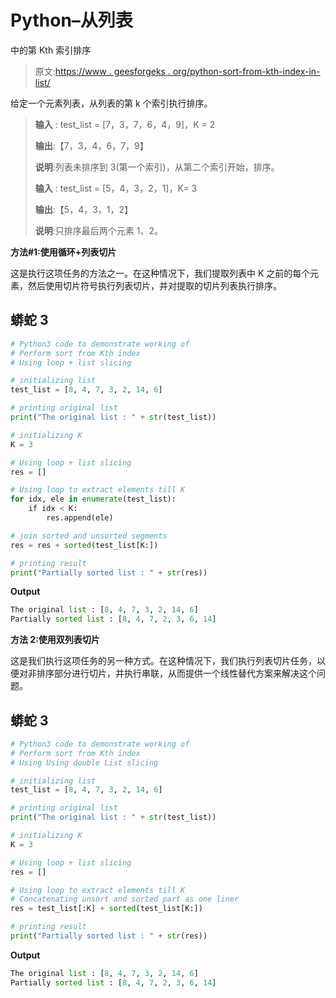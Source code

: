 # Python–从列表

中的第 Kth 索引排序

> 原文:[https://www . geesforgeks . org/python-sort-from-kth-index-in-list/](https://www.geeksforgeeks.org/python-sort-from-kth-index-in-list/)

给定一个元素列表，从列表的第 k 个索引执行排序。

> **输入** : test_list = [7，3，7，6，4，9]，K = 2
> 
> **输出**:【7，3，4，6，7，9】
> 
> **说明**:列表未排序到 3(第一个索引)，从第二个索引开始，排序。
> 
> **输入** : test_list = [5，4，3，2，1]，K= 3
> 
> **输出**:【5，4，3，1，2】
> 
> **说明**:只排序最后两个元素 1、2。

**方法#1:使用循环+列表切片**

这是执行这项任务的方法之一。在这种情况下，我们提取列表中 K 之前的每个元素，然后使用切片符号执行列表切片，并对提取的切片列表执行排序。

## 蟒蛇 3

```py
# Python3 code to demonstrate working of
# Perform sort from Kth index
# Using loop + list slicing

# initializing list
test_list = [8, 4, 7, 3, 2, 14, 6]

# printing original list
print("The original list : " + str(test_list))

# initializing K
K = 3

# Using loop + list slicing
res = []

# Using loop to extract elements till K
for idx, ele in enumerate(test_list):
    if idx < K:
        res.append(ele)

# join sorted and unsorted segments
res = res + sorted(test_list[K:])

# printing result
print("Partially sorted list : " + str(res))
```

**Output**

```py
The original list : [8, 4, 7, 3, 2, 14, 6]
Partially sorted list : [8, 4, 7, 2, 3, 6, 14]
```

**方法 2:使用双列表切片**

这是我们执行这项任务的另一种方式。在这种情况下，我们执行列表切片任务，以便对非排序部分进行切片，并执行串联，从而提供一个线性替代方案来解决这个问题。

## 蟒蛇 3

```py
# Python3 code to demonstrate working of
# Perform sort from Kth index
# Using Using double List slicing

# initializing list
test_list = [8, 4, 7, 3, 2, 14, 6]

# printing original list
print("The original list : " + str(test_list))

# initializing K
K = 3

# Using loop + list slicing
res = []

# Using loop to extract elements till K
# Concatenating unsort and sorted part as one liner
res = test_list[:K] + sorted(test_list[K:])

# printing result
print("Partially sorted list : " + str(res))
```

**Output**

```py
The original list : [8, 4, 7, 3, 2, 14, 6]
Partially sorted list : [8, 4, 7, 2, 3, 6, 14]
```
